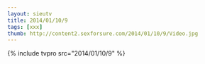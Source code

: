 ```yaml
--- 
layout: sieutv
title: 2014/01/10/9
tags: [xxx]
thumb: http://content2.sexforsure.com/2014/01/10/9/Video.jpg
---
```

{% include tvpro src="2014/01/10/9" %} 
